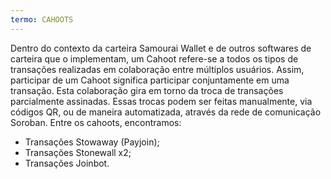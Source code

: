 ```yaml
---
termo: CAHOOTS
---
```


Dentro do contexto da carteira Samourai Wallet e de outros softwares de carteira que o implementam, um Cahoot refere-se a todos os tipos de transações realizadas em colaboração entre múltiplos usuários. Assim, participar de um Cahoot significa participar conjuntamente em uma transação. Esta colaboração gira em torno da troca de transações parcialmente assinadas. Essas trocas podem ser feitas manualmente, via códigos QR, ou de maneira automatizada, através da rede de comunicação Soroban. Entre os cahoots, encontramos:
* Transações Stowaway (Payjoin);
* Transações Stonewall x2;
* Transações Joinbot.